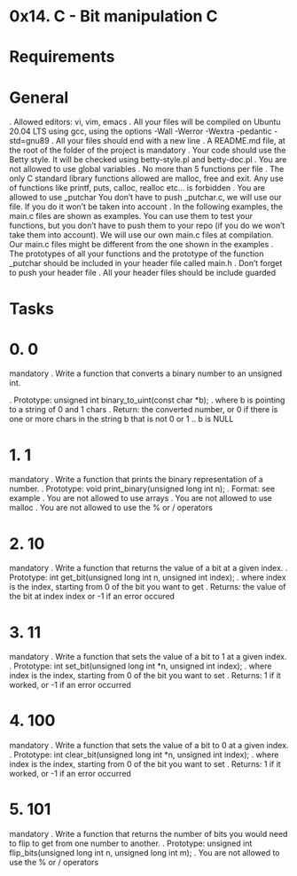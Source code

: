 # 0x14. C - Bit manipulation C
# Requirements
# General
. Allowed editors: vi, vim, emacs
. All your files will be compiled on Ubuntu 20.04 LTS using gcc, using the options -Wall -Werror -Wextra -pedantic -std=gnu89
. All your files should end with a new line
. A README.md file, at the root of the folder of the project is mandatory
. Your code should use the Betty style. It will be checked using betty-style.pl and betty-doc.pl
. You are not allowed to use global variables
. No more than 5 functions per file
. The only C standard library functions allowed are malloc, free and exit. Any use of functions like printf, puts, calloc, realloc etc… is forbidden
. You are allowed to use _putchar
You don’t have to push _putchar.c, we will use our file. If you do it won’t be taken into account
. In the following examples, the main.c files are shown as examples. You can use them to test your functions, but you don’t have to push them to your repo (if you do we won’t take them into account). We will use our own main.c files at compilation. Our main.c files might be different from the one shown in the examples
. The prototypes of all your functions and the prototype of the function _putchar should be included in your header file called main.h
. Don’t forget to push your header file
. All your header files should be include guarded


# Tasks
# 0. 0
 mandatory
. Write a function that converts a binary number to an unsigned int.

. Prototype: unsigned int binary_to_uint(const char *b);
. where b is pointing to a string of 0 and 1 chars
. Return: the converted number, or 0 if
there is one or more chars in the string b that is not 0 or 1
.. b is NULL


# 1. 1
mandatory
. Write a function that prints the binary representation of a number.
. Prototype: void print_binary(unsigned long int n);
. Format: see example
. You are not allowed to use arrays
. You are not allowed to use malloc
. You are not allowed to use the % or / operators


# 2. 10
 mandatory
. Write a function that returns the value of a bit at a given index.
. Prototype: int get_bit(unsigned long int n, unsigned int index);
. where index is the index, starting from 0 of the bit you want to get
. Returns: the value of the bit at index index or -1 if an error occured


# 3. 11
 mandatory
. Write a function that sets the value of a bit to 1 at a given index.
. Prototype: int set_bit(unsigned long int *n, unsigned int index);
. where index is the index, starting from 0 of the bit you want to set
. Returns: 1 if it worked, or -1 if an error occurred


# 4. 100
 mandatory
. Write a function that sets the value of a bit to 0 at a given index.
. Prototype: int clear_bit(unsigned long int *n, unsigned int index);
. where index is the index, starting from 0 of the bit you want to set
. Returns: 1 if it worked, or -1 if an error occurred


# 5. 101
 mandatory
. Write a function that returns the number of bits you would need to flip to get from one number to another.
. Prototype: unsigned int flip_bits(unsigned long int n, unsigned long int m);
. You are not allowed to use the % or / operators
